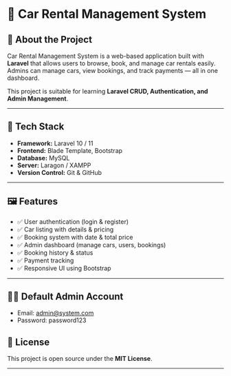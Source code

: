 # 🚗 Car Rental Management System

## 📖 About the Project
Car Rental Management System is a web-based application built with **Laravel** that allows users to browse, book, and manage car rentals easily.  
Admins can manage cars, view bookings, and track payments — all in one dashboard.

This project is suitable for learning **Laravel CRUD, Authentication, and Admin Management**.

---

## 🧰 Tech Stack
- **Framework:** Laravel 10 / 11  
- **Frontend:** Blade Template, Bootstrap  
- **Database:** MySQL  
- **Server:** Laragon / XAMPP  
- **Version Control:** Git & GitHub  

---

## 🖼️ Features
- ✅ User authentication (login & register)
- ✅ Car listing with details & pricing
- ✅ Booking system with date & total price
- ✅ Admin dashboard (manage cars, users, bookings)
- ✅ Booking history & status
- ✅ Payment tracking
- ✅ Responsive UI using Bootstrap

---

## 👨‍💻 Default Admin Account

- Email: admin@system.com
- Password: password123

## 🧾 License
This project is open source under the **MIT License**.

---

